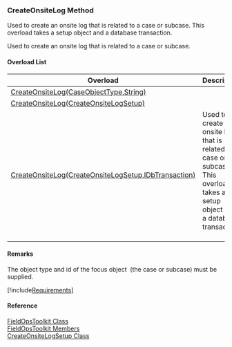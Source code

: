 ﻿### CreateOnsiteLog Method

Used to create an onsite log that is related to a case or subcase. This overload takes a setup object and a database transaction.

Used to create an onsite log that is related to a case or subcase.

#### Overload List

| Overload | Description |
| --- | --- |
| [CreateOnsiteLog(CaseObjectType,String)](FChoice.Toolkits.Clarify~FChoice.Toolkits.Clarify.FieldOps.FieldOpsToolkit~CreateOnsiteLog(CaseObjectType,String).md) |   |
| [CreateOnsiteLog(CreateOnsiteLogSetup)](FChoice.Toolkits.Clarify~FChoice.Toolkits.Clarify.FieldOps.FieldOpsToolkit~CreateOnsiteLog(CreateOnsiteLogSetup).md) |   |
| [CreateOnsiteLog(CreateOnsiteLogSetup,IDbTransaction)](FChoice.Toolkits.Clarify~FChoice.Toolkits.Clarify.FieldOps.FieldOpsToolkit~CreateOnsiteLog(CreateOnsiteLogSetup,IDbTransaction).md) | Used to create an onsite log that is related to a case or subcase. This overload takes a setup object and a database transaction.   |

#### Remarks

The object type and id of the focus object  (the case or subcase) must be supplied.

[!include[Requirements](../partials/requirements.md)]



#### Reference

[FieldOpsToolkit Class](FChoice.Toolkits.Clarify~FChoice.Toolkits.Clarify.FieldOps.FieldOpsToolkit.md)  
[FieldOpsToolkit Members](FChoice.Toolkits.Clarify~FChoice.Toolkits.Clarify.FieldOps.FieldOpsToolkit_members.md)  
[CreateOnsiteLogSetup Class](FChoice.Toolkits.Clarify~FChoice.Toolkits.Clarify.FieldOps.CreateOnsiteLogSetup.md)
